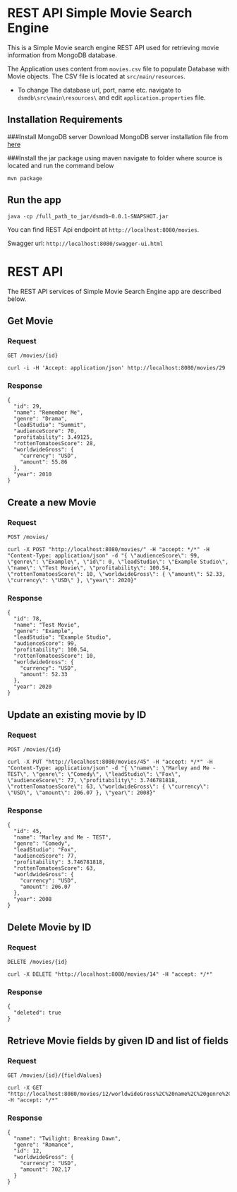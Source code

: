# REST API Simple Movie Search Engine

This is a Simple Movie search engine REST API used for retrieving movie information from MongoDB database.

The Application uses content from `movies.csv` file to populate Database with Movie objects. The CSV file is located at `src/main/resources`.
- To change The database url, port, name etc. navigate to `dsmdb\src\main\resources\` and edit `application.properties` file.

## Installation Requirements

###Install MongoDB server
Download MongoDB server installation file from [here](https://www.mongodb.com/download-center/community)

###Install the jar package using maven
navigate to folder where source is located and run the command below
 
    mvn package 

## Run the app

    java -cp /full_path_to_jar/dsmdb-0.0.1-SNAPSHOT.jar  

You can find REST Api endpoint at `http://localhost:8080/movies`.

Swagger url: `http://localhost:8080/swagger-ui.html`

# REST API

The REST API services of Simple Movie Search Engine app are described below.

## Get Movie

### Request

`GET /movies/{id}`

    curl -i -H 'Accept: application/json' http://localhost:8080/movies/29

### Response

    {
      "id": 29,
      "name": "Remember Me",
      "genre": "Drama",
      "leadStudio": "Summit",
      "audienceScore": 70,
      "profitability": 3.49125,
      "rottenTomatoesScore": 28,
      "worldwideGross": {
        "currency": "USD",
        "amount": 55.86
      },
      "year": 2010
    }

## Create a new Movie

### Request

`POST /movies/`

    curl -X POST "http://localhost:8080/movies/" -H "accept: */*" -H "Content-Type: application/json" -d "{ \"audienceScore\": 99, \"genre\": \"Example\", \"id\": 0, \"leadStudio\": \"Example Studio\", \"name\": \"Test Movie\", \"profitability\": 100.54, \"rottenTomatoesScore\": 10, \"worldwideGross\": { \"amount\": 52.33, \"currency\": \"USD\" }, \"year\": 2020}"

### Response
    {
      "id": 78,
      "name": "Test Movie",
      "genre": "Example",
      "leadStudio": "Example Studio",
      "audienceScore": 99,
      "profitability": 100.54,
      "rottenTomatoesScore": 10,
      "worldwideGross": {
        "currency": "USD",
        "amount": 52.33
      },
      "year": 2020
    }


## Update an existing movie by ID

### Request
`POST /movies/{id}`

    curl -X PUT "http://localhost:8080/movies/45" -H "accept: */*" -H "Content-Type: application/json" -d "{ \"name\": \"Marley and Me - TEST\", \"genre\": \"Comedy\", \"leadStudio\": \"Fox\", \"audienceScore\": 77, \"profitability\": 3.746781818, \"rottenTomatoesScore\": 63, \"worldwideGross\": { \"currency\": \"USD\", \"amount\": 206.07 }, \"year\": 2008}"

### Response
    {
      "id": 45,
      "name": "Marley and Me - TEST",
      "genre": "Comedy",
      "leadStudio": "Fox",
      "audienceScore": 77,
      "profitability": 3.746781818,
      "rottenTomatoesScore": 63,
      "worldwideGross": {
        "currency": "USD",
        "amount": 206.07
      },
      "year": 2008
    }

## Delete Movie by ID

### Request
`DELETE /movies/{id}`

    curl -X DELETE "http://localhost:8080/movies/14" -H "accept: */*"

### Response
    {
      "deleted": true
    }

## Retrieve Movie fields by given ID and list of fields

### Request
`GET /movies/{id}/{fieldValues}`

    curl -X GET "http://localhost:8080/movies/12/worldwideGross%2C%20name%2C%20genre%2C%20id" -H "accept: */*"

### Response
    {
      "name": "Twilight: Breaking Dawn",
      "genre": "Romance",
      "id": 12,
      "worldwideGross": {
        "currency": "USD",
        "amount": 702.17
      }
    }